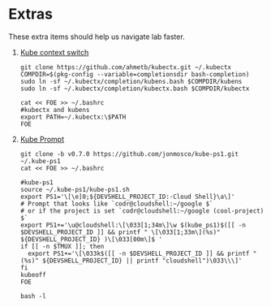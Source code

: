 Extras
=====================

These extra items should help us navigate lab faster.

1. [Kube context switch](https://github.com/ahmetb/kubectx)
    ```shell
    git clone https://github.com/ahmetb/kubectx.git ~/.kubectx
    COMPDIR=$(pkg-config --variable=completionsdir bash-completion)
    sudo ln -sf ~/.kubectx/completion/kubens.bash $COMPDIR/kubens
    sudo ln -sf ~/.kubectx/completion/kubectx.bash $COMPDIR/kubectx

    cat << FOE >> ~/.bashrc
    #kubectx and kubens
    export PATH=~/.kubectx:\$PATH
    FOE
    ```

1. [Kube Prompt](https://github.com/jonmosco/kube-ps1)
    ```shell
    git clone -b v0.7.0 https://github.com/jonmosco/kube-ps1.git ~/.kube-ps1
    cat << FOE >> ~/.bashrc

    #kube-ps1
    source ~/.kube-ps1/kube-ps1.sh
    export PS1='\[\e]0;${DEVSHELL_PROJECT_ID:-Cloud Shell}\a\]'
    # Prompt that looks like `codr@cloudshell:~/google $`
    # or if the project is set `codr@cloudshell:~/google (cool-project) $`
    export PS1+='\u@cloudshell:\[\033[1;34m\]\w $(kube_ps1)$([[ -n $DEVSHELL_PROJECT_ID ]] && printf " \[\033[1;33m\](%s)" ${DEVSHELL_PROJECT_ID} )\[\033[00m\]$ '
    if [[ -n $TMUX ]]; then
      export PS1+='\[\033k$([[ -n $DEVSHELL_PROJECT_ID ]] && printf "(%s)" ${DEVSHELL_PROJECT_ID} || printf "cloudshell")\033\\\]'
    fi
    kubeoff
    FOE

    bash -l
    ```

